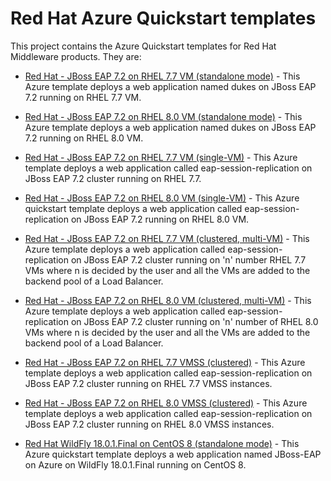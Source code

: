 
# Red Hat Azure Quickstart templates

This project contains the Azure Quickstart templates for Red Hat Middleware products.  They are:

* [Red Hat - JBoss EAP 7.2 on RHEL 7.7 VM (standalone mode)](jboss-eap-standalone-rhel7/README.md) - This Azure template deploys a web application named dukes on JBoss EAP 7.2 running on RHEL 7.7 VM.

* [Red Hat - JBoss EAP 7.2 on RHEL 8.0 VM (standalone mode)](jboss-eap-standalone-rhel8/README.md) - This Azure template deploys a web application named dukes on JBoss EAP 7.2 running on RHEL 8.0 VM.

* [Red Hat - JBoss EAP 7.2 on RHEL 7.7 VM (single-VM)](jboss-eap-clustered-singlevm-rhel7/README.md) - This Azure template deploys a web application called eap-session-replication on JBoss EAP 7.2 cluster running on RHEL 7.7.

* [Red Hat - JBoss EAP 7.2 on RHEL 8.0 VM (single-VM)](jboss-eap-clustered-singlevm-rhel8/README.md) - This Azure quickstart template deploys a web application called eap-session-replication on JBoss EAP 7.2 running on RHEL 8.0 VM.

* [Red Hat - JBoss EAP 7.2 on RHEL 7.7 VM (clustered, multi-VM)](jboss-eap-clustered-multivm-rhel7/README.md) - This Azure template deploys a web application called eap-session-replication on JBoss EAP 7.2 cluster running on 'n' number RHEL 7.7 VMs where n is decided by the user and all the VMs are added to the backend pool of a Load Balancer.

* [Red Hat - JBoss EAP 7.2 on RHEL 8.0 VM (clustered, multi-VM)](jboss-eap-clustered-multivm-rhel8/README.md) - This Azure template deploys a web application called eap-session-replication on JBoss EAP 7.2 cluster running on 'n' number of RHEL 8.0 VMs where n is decided by the user and all the VMs are added to the backend pool of a Load Balancer.

* [Red Hat - JBoss EAP 7.2 on RHEL 7.7 VMSS (clustered)](jboss-eap-clustered-vmss-rhel7/README.md) - This Azure template deploys a web application called eap-session-replication on JBoss EAP 7.2 cluster running on RHEL 7.7 VMSS instances.

* [Red Hat - JBoss EAP 7.2 on RHEL 8.0 VMSS (clustered)](jboss-eap-clustered-vmss-rhel8/README.md) - This Azure template deploys a web application called eap-session-replication on JBoss EAP 7.2 cluster running on RHEL 8.0 VMSS instances.

* [Red Hat WildFly 18.0.1.Final on CentOS 8 (standalone mode)](wildfly-standalone-centos8/README.md) - This Azure quickstart template deploys a web application named JBoss-EAP on Azure on WildFly 18.0.1.Final running on CentOS 8.
